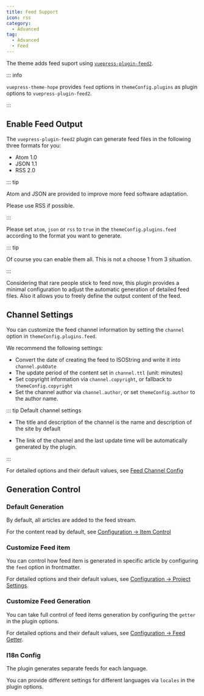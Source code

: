 ```yaml
---
title: Feed Support
icon: rss
category:
  - Advanced
tag:
  - Advanced
  - Feed
---
```


The theme adds feed suport using [`vuepress-plugin-feed2`][feed2].

::: info

`vuepress-theme-hope` provides `feed` options in `themeConfig.plugins` as plugin options to `vuepress-plugin-feed2`.

:::

<!-- more -->

## Enable Feed Output

The `vuepress-plugin-feed2` plugin can generate feed files in the following three formats for you:

- Atom 1.0
- JSON 1.1
- RSS 2.0

::: tip

Atom and JSON are provided to improve more feed software adaptation.

Please use RSS if possible.

:::

Please set `atom`, `json` or `rss` to `true` in the `themeConfig.plugins.feed` according to the format you want to generate.

::: tip

Of course you can enable them all. This is not a choose 1 from 3 situation.

:::

Considering that rare people stick to feed now, this plugin provides a minimal configuration to adjust the automatic generation of detailed feed files. Also it allows you to freely define the output content of the feed.

## Channel Settings

You can customize the feed channel information by setting the `channel` option in `themeConfig.plugins.feed`.

We recommend the following settings:

- Convert the date of creating the feed to ISOString and write it into `channel.pubDate`
- The update period of the content set in `channel.ttl` (unit: minutes)
- Set copyright information via `channel.copyright`, or fallback to `themeConfig.copyright`
- Set the channel author via `channel.author`, or set `themeConfig.author` to the author name.

::: tip Default channel settings

- The title and description of the channel is the name and description of the site by default

- The link of the channel and the last update time will be automatically generated by the plugin.

:::

For detailed options and their default values, see [Feed Channel Config][feed2-channel]

## Generation Control

### Default Generation

By default, all articles are added to the feed stream.

For the content read by default, see [Configuration → Item Control][feed2-item]

### Customize Feed item

You can control how feed item is generated in specific article by configuring the `feed` option in frontmatter.

For detailed options and their default values, see [Configuration → Project Settings][feed2-item].

### Customize Feed Generation

You can take full control of feed items generation by configuring the `getter` in the plugin options.

For detailed options and their default values, see [Configuration → Feed Getter][feed2-getter].

### I18n Config

The plugin generates separate feeds for each language.

You can provide different settings for different languages via `locales` in the plugin options.

[feed2]: https://vuepress-theme-hope.github.io/v2/feed/
[feed2-channel]: https://vuepress-theme-hope.github.io/v2/feed/config/channel.html
[feed2-item]: https://vuepress-theme-hope.github.io/v2/feed/config/item.html
[feed2-getter]: https://vuepress-theme-hope.github.io/v2/feed/config/getter.html
